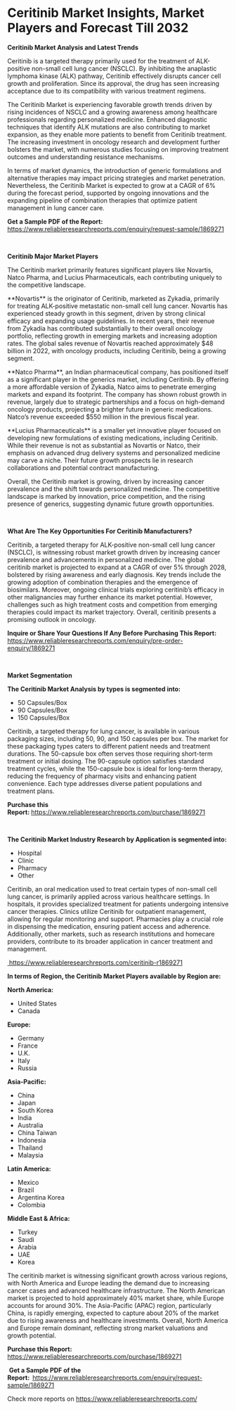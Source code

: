 <p><h1>Ceritinib Market Insights, Market Players and Forecast Till 2032</h1></p><p><strong>Ceritinib Market Analysis and Latest Trends</strong></p>
<p><p>Ceritinib is a targeted therapy primarily used for the treatment of ALK-positive non-small cell lung cancer (NSCLC). By inhibiting the anaplastic lymphoma kinase (ALK) pathway, Ceritinib effectively disrupts cancer cell growth and proliferation. Since its approval, the drug has seen increasing acceptance due to its compatibility with various treatment regimens.</p><p>The Ceritinib Market is experiencing favorable growth trends driven by rising incidences of NSCLC and a growing awareness among healthcare professionals regarding personalized medicine. Enhanced diagnostic techniques that identify ALK mutations are also contributing to market expansion, as they enable more patients to benefit from Ceritinib treatment. The increasing investment in oncology research and development further bolsters the market, with numerous studies focusing on improving treatment outcomes and understanding resistance mechanisms.</p><p>In terms of market dynamics, the introduction of generic formulations and alternative therapies may impact pricing strategies and market penetration. Nevertheless, the Ceritinib Market is expected to grow at a CAGR of 6% during the forecast period, supported by ongoing innovations and the expanding pipeline of combination therapies that optimize patient management in lung cancer care.</p></p>
<p><strong>Get a Sample PDF of the Report:&nbsp;</strong> <a href="https://www.reliableresearchreports.com/enquiry/request-sample/1869271?utm_campaign=3255&utm_medium=2&utm_source=Github&utm_content=ia&utm_term=08032025&utm_id=ceritinib">https://www.reliableresearchreports.com/enquiry/request-sample/1869271</a></p>
<p>&nbsp;</p>
<p><strong>Ceritinib Major Market Players</strong></p>
<p><p>The Ceritinib market primarily features significant players like Novartis, Natco Pharma, and Lucius Pharmaceuticals, each contributing uniquely to the competitive landscape.</p><p>**Novartis** is the originator of Ceritinib, marketed as Zykadia, primarily for treating ALK-positive metastatic non-small cell lung cancer. Novartis has experienced steady growth in this segment, driven by strong clinical efficacy and expanding usage guidelines. In recent years, their revenue from Zykadia has contributed substantially to their overall oncology portfolio, reflecting growth in emerging markets and increasing adoption rates. The global sales revenue of Novartis reached approximately $48 billion in 2022, with oncology products, including Ceritinib, being a growing segment.</p><p>**Natco Pharma**, an Indian pharmaceutical company, has positioned itself as a significant player in the generics market, including Ceritinib. By offering a more affordable version of Zykadia, Natco aims to penetrate emerging markets and expand its footprint. The company has shown robust growth in revenue, largely due to strategic partnerships and a focus on high-demand oncology products, projecting a brighter future in generic medications. Natco’s revenue exceeded $550 million in the previous fiscal year.</p><p>**Lucius Pharmaceuticals** is a smaller yet innovative player focused on developing new formulations of existing medications, including Ceritinib. While their revenue is not as substantial as Novartis or Natco, their emphasis on advanced drug delivery systems and personalized medicine may carve a niche. Their future growth prospects lie in research collaborations and potential contract manufacturing.</p><p>Overall, the Ceritinib market is growing, driven by increasing cancer prevalence and the shift towards personalized medicine. The competitive landscape is marked by innovation, price competition, and the rising presence of generics, suggesting dynamic future growth opportunities.</p></p>
<p>&nbsp;</p>
<p><strong>What Are The Key Opportunities For Ceritinib Manufacturers?</strong></p>
<p><p>Ceritinib, a targeted therapy for ALK-positive non-small cell lung cancer (NSCLC), is witnessing robust market growth driven by increasing cancer prevalence and advancements in personalized medicine. The global ceritinib market is projected to expand at a CAGR of over 5% through 2028, bolstered by rising awareness and early diagnosis. Key trends include the growing adoption of combination therapies and the emergence of biosimilars. Moreover, ongoing clinical trials exploring ceritinib’s efficacy in other malignancies may further enhance its market potential. However, challenges such as high treatment costs and competition from emerging therapies could impact its market trajectory. Overall, ceritinib presents a promising outlook in oncology.</p></p>
<p><strong>Inquire or Share Your Questions If Any Before Purchasing This Report:</strong> <a href="https://www.reliableresearchreports.com/enquiry/pre-order-enquiry/1869271?utm_campaign=3255&utm_medium=2&utm_source=Github&utm_content=ia&utm_term=08032025&utm_id=ceritinib">https://www.reliableresearchreports.com/enquiry/pre-order-enquiry/1869271</a></p>
<p>&nbsp;</p>
<p><strong>Market Segmentation</strong></p>
<p><strong>The Ceritinib Market Analysis by types is segmented into:</strong></p>
<p><ul><li>50 Capsules/Box</li><li>90 Capsules/Box</li><li>150 Capsules/Box</li></ul></p>
<p><p>Ceritinib, a targeted therapy for lung cancer, is available in various packaging sizes, including 50, 90, and 150 capsules per box. The market for these packaging types caters to different patient needs and treatment durations. The 50-capsule box often serves those requiring short-term treatment or initial dosing. The 90-capsule option satisfies standard treatment cycles, while the 150-capsule box is ideal for long-term therapy, reducing the frequency of pharmacy visits and enhancing patient convenience. Each type addresses diverse patient populations and treatment plans.</p></p>
<p><strong>Purchase this Report:&nbsp;</strong><a href="https://www.reliableresearchreports.com/purchase/1869271?utm_campaign=3255&utm_medium=2&utm_source=Github&utm_content=ia&utm_term=08032025&utm_id=ceritinib">https://www.reliableresearchreports.com/purchase/1869271</a></p>
<p>&nbsp;</p>
<p><strong>The Ceritinib Market Industry Research by Application is segmented into:</strong></p>
<p><ul><li>Hospital</li><li>Clinic</li><li>Pharmacy</li><li>Other</li></ul></p>
<p><p>Ceritinib, an oral medication used to treat certain types of non-small cell lung cancer, is primarily applied across various healthcare settings. In hospitals, it provides specialized treatment for patients undergoing intensive cancer therapies. Clinics utilize Ceritinib for outpatient management, allowing for regular monitoring and support. Pharmacies play a crucial role in dispensing the medication, ensuring patient access and adherence. Additionally, other markets, such as research institutions and homecare providers, contribute to its broader application in cancer treatment and management.</p></p>
<p><a href="https://www.reliableresearchreports.com/ceritinib-r1869271?utm_campaign=3255&utm_medium=2&utm_source=Github&utm_content=ia&utm_term=08032025&utm_id=ceritinib">&nbsp;https://www.reliableresearchreports.com/ceritinib-r1869271</a></p>
<p><strong>In terms of Region, the Ceritinib Market Players available by Region are:</strong></p>
<p>
    <p> <strong> North America: </strong>
        <ul>
            <li>United States</li>
            <li>Canada</li>
        </ul>
        </p> 
    <p> <strong> Europe: </strong>
        <ul>
            <li>Germany</li>
            <li>France</li>
            <li>U.K.</li>
            <li>Italy</li>
            <li>Russia</li>
        </ul>
        </p> 
    <p> <strong> Asia-Pacific: </strong>
        <ul>
            <li>China</li>
            <li>Japan</li>
            <li>South Korea</li>
            <li>India</li>
            <li>Australia</li>
            <li>China Taiwan</li>
            <li>Indonesia</li>
            <li>Thailand</li>
            <li>Malaysia</li>
        </ul>
        </p> 
    <p> <strong> Latin America: </strong>
        <ul>
            <li>Mexico</li>
            <li>Brazil</li>
            <li>Argentina Korea</li>
            <li>Colombia</li>
        </ul>
        </p> 
    <p> <strong> Middle East & Africa: </strong>
        <ul>
            <li>Turkey</li>
            <li>Saudi</li>
            <li>Arabia</li>
            <li>UAE</li>
            <li>Korea</li>
        </ul>
    </p>
    </p>
<p><p>The ceritinib market is witnessing significant growth across various regions, with North America and Europe leading the demand due to increasing cancer cases and advanced healthcare infrastructure. The North American market is projected to hold approximately 40% market share, while Europe accounts for around 30%. The Asia-Pacific (APAC) region, particularly China, is rapidly emerging, expected to capture about 20% of the market due to rising awareness and healthcare investments. Overall, North America and Europe remain dominant, reflecting strong market valuations and growth potential.</p></p>
<p><strong>Purchase this Report: </strong><a href="https://www.reliableresearchreports.com/purchase/1869271?utm_campaign=3255&utm_medium=2&utm_source=Github&utm_content=ia&utm_term=08032025&utm_id=ceritinib">https://www.reliableresearchreports.com/purchase/1869271</a></p>
<p>&nbsp;<strong>Get a Sample PDF of the Report:&nbsp;&nbsp;</strong><a href="https://www.reliableresearchreports.com/enquiry/request-sample/1869271?utm_campaign=3255&utm_medium=2&utm_source=Github&utm_content=ia&utm_term=08032025&utm_id=ceritinib">https://www.reliableresearchreports.com/enquiry/request-sample/1869271</a></p>
<p><strong></strong></p>
<p>Check more reports on <a href="https://www.reliableresearchreports.com/?utm_campaign=3255&utm_medium=2&utm_source=Github&utm_content=ia&utm_term=08032025&utm_id=ceritinib">https://www.reliableresearchreports.com/</a></p>
